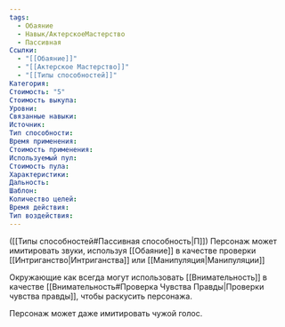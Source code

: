 ```yaml
---
tags:
  - Обаяние
  - Навык/АктерскоеМастерство
  - Пассивная
Ссылки:
  - "[[Обаяние]]"
  - "[[Актерское Мастерство]]"
  - "[[Типы способностей]]"
Категория: 
Стоимость: "5"
Стоимость выкупа:
Уровни:
Связанные навыки:
Источник:
Тип способности:
Время применения:
Стоимость применения:
Используемый пул:
Стоимость пула:
Характеристики:
Дальность:
Шаблон:
Количество целей:
Время действия:
Тип воздействия:
---
```

([[Типы способностей#Пассивная способность|П]]) Персонаж может имитировать звуки, используя [[Обаяние]] в качестве проверки [[Интриганство|Интриганства]] или [[Манипуляция|Манипуляции]]

Окружающие как всегда могут использовать [[Внимательность]] в качестве [[Внимательность#Проверка Чувства Правды|Проверки чувства правды]], чтобы раскусить персонажа. 

Персонаж может даже имитировать чужой голос. 

